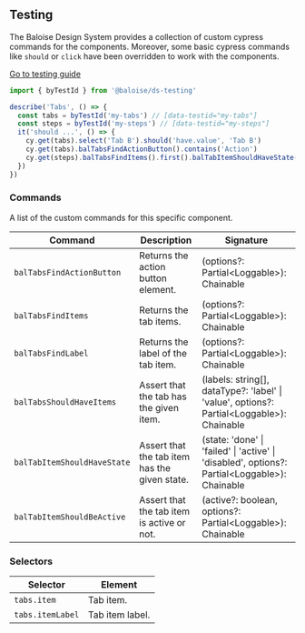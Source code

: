 ## Testing

The Baloise Design System provides a collection of custom cypress commands for the components. Moreover, some basic cypress commands like `should` or `click` have been overridden to work with the components.

<a class="sb-unstyled button is-primary" href="../?path=/docs/development-testing--documentation">Go to testing guide</a>

<!-- START: human documentation -->

```ts
import { byTestId } from '@baloise/ds-testing'

describe('Tabs', () => {
  const tabs = byTestId('my-tabs') // [data-testid="my-tabs"]
  const steps = byTestId('my-steps') // [data-testid="my-steps"]
  it('should ...', () => {
    cy.get(tabs).select('Tab B').should('have.value', 'Tab B')
    cy.get(tabs).balTabsFindActionButton().contains('Action')
    cy.get(steps).balTabsFindItems().first().balTabItemShouldHaveState('done')
  })
})
```

<!-- END: human documentation -->

### Commands

A list of the custom commands for this specific component.

| Command                     | Description                                   | Signature                                                                                      |
| --------------------------- | --------------------------------------------- | ---------------------------------------------------------------------------------------------- |
| `balTabsFindActionButton`   | Returns the action button element.            | (options?: Partial\<Loggable>): Chainable                                                      |
| `balTabsFindItems`          | Returns the tab items.                        | (options?: Partial\<Loggable>): Chainable                                                      |
| `balTabsFindLabel`          | Returns the label of the tab item.            | (options?: Partial\<Loggable>): Chainable                                                      |
| `balTabsShouldHaveItems`    | Assert that the tab has the given item.       | (labels: string[], dataType?: 'label' \| 'value', options?: Partial\<Loggable>): Chainable     |
| `balTabItemShouldHaveState` | Assert that the tab item has the given state. | (state: 'done' \| 'failed' \| 'active' \| 'disabled', options?: Partial\<Loggable>): Chainable |
| `balTabItemShouldBeActive`  | Assert that the tab item is active or not.    | (active?: boolean, options?: Partial\<Loggable>): Chainable                                    |


### Selectors

| Selector         | Element         |
| ---------------- | --------------- |
| `tabs.item`      | Tab item.       |
| `tabs.itemLabel` | Tab item label. |


